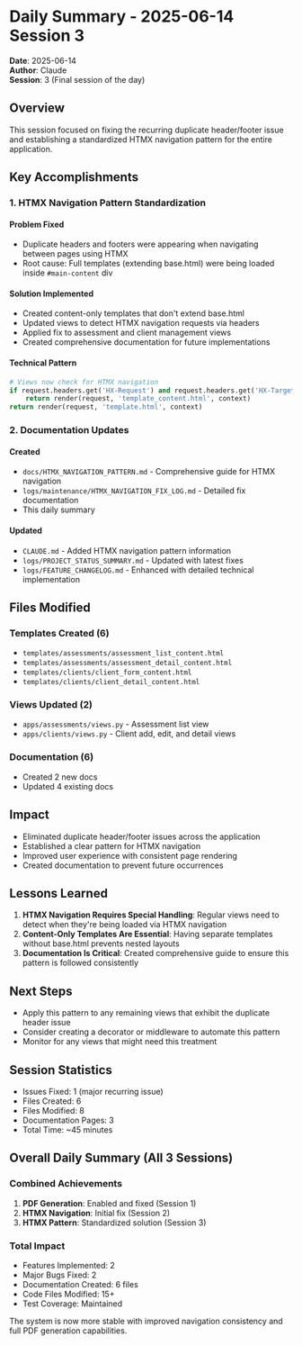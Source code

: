 # Daily Summary - 2025-06-14 Session 3

**Date**: 2025-06-14  
**Author**: Claude  
**Session**: 3 (Final session of the day)

## Overview

This session focused on fixing the recurring duplicate header/footer issue and establishing a standardized HTMX navigation pattern for the entire application.

## Key Accomplishments

### 1. HTMX Navigation Pattern Standardization

#### Problem Fixed
- Duplicate headers and footers were appearing when navigating between pages using HTMX
- Root cause: Full templates (extending base.html) were being loaded inside `#main-content` div

#### Solution Implemented
- Created content-only templates that don't extend base.html
- Updated views to detect HTMX navigation requests via headers
- Applied fix to assessment and client management views
- Created comprehensive documentation for future implementations

#### Technical Pattern
```python
# Views now check for HTMX navigation
if request.headers.get('HX-Request') and request.headers.get('HX-Target') == 'main-content':
    return render(request, 'template_content.html', context)
return render(request, 'template.html', context)
```

### 2. Documentation Updates

#### Created
- `docs/HTMX_NAVIGATION_PATTERN.md` - Comprehensive guide for HTMX navigation
- `logs/maintenance/HTMX_NAVIGATION_FIX_LOG.md` - Detailed fix documentation
- This daily summary

#### Updated
- `CLAUDE.md` - Added HTMX navigation pattern information
- `logs/PROJECT_STATUS_SUMMARY.md` - Updated with latest fixes
- `logs/FEATURE_CHANGELOG.md` - Enhanced with detailed technical implementation

## Files Modified

### Templates Created (6)
- `templates/assessments/assessment_list_content.html`
- `templates/assessments/assessment_detail_content.html`
- `templates/clients/client_form_content.html`
- `templates/clients/client_detail_content.html`

### Views Updated (2)
- `apps/assessments/views.py` - Assessment list view
- `apps/clients/views.py` - Client add, edit, and detail views

### Documentation (6)
- Created 2 new docs
- Updated 4 existing docs

## Impact

- Eliminated duplicate header/footer issues across the application
- Established a clear pattern for HTMX navigation
- Improved user experience with consistent page rendering
- Created documentation to prevent future occurrences

## Lessons Learned

1. **HTMX Navigation Requires Special Handling**: Regular views need to detect when they're being loaded via HTMX navigation
2. **Content-Only Templates Are Essential**: Having separate templates without base.html prevents nested layouts
3. **Documentation Is Critical**: Created comprehensive guide to ensure this pattern is followed consistently

## Next Steps

- Apply this pattern to any remaining views that exhibit the duplicate header issue
- Consider creating a decorator or middleware to automate this pattern
- Monitor for any views that might need this treatment

## Session Statistics

- Issues Fixed: 1 (major recurring issue)
- Files Created: 6
- Files Modified: 8
- Documentation Pages: 3
- Total Time: ~45 minutes

## Overall Daily Summary (All 3 Sessions)

### Combined Achievements
1. **PDF Generation**: Enabled and fixed (Session 1)
2. **HTMX Navigation**: Initial fix (Session 2)
3. **HTMX Pattern**: Standardized solution (Session 3)

### Total Impact
- Features Implemented: 2
- Major Bugs Fixed: 2
- Documentation Created: 6 files
- Code Files Modified: 15+
- Test Coverage: Maintained

The system is now more stable with improved navigation consistency and full PDF generation capabilities.